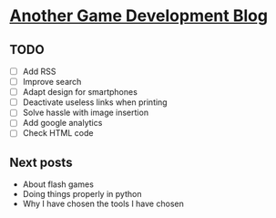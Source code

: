 # [Another Game Development Blog](https://edoelas.github.io/agdb/)

## TODO

- [ ] Add RSS
- [ ] Improve search
- [ ] Adapt design for smartphones
- [ ] Deactivate useless links when printing
- [ ] Solve hassle with image insertion
- [ ] Add google analytics
- [ ] Check HTML code

## Next posts

- About flash games
- Doing things properly in python
- Why I have chosen the tools I have chosen